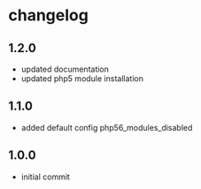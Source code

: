 # changelog

## 1.2.0

- updated documentation
- updated php5 module installation

## 1.1.0

- added default config php56_modules_disabled

## 1.0.0

- initial commit